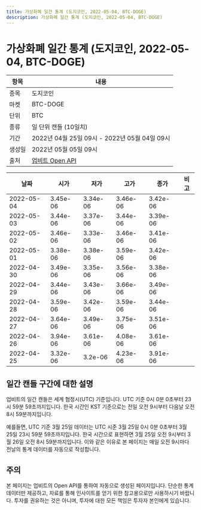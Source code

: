 ```yaml
---
title: 가상화폐 일간 통계 (도지코인, 2022-05-04, BTC-DOGE)
description: 가상화폐 일간 통계 (도지코인, 2022-05-04, BTC-DOGE)
---
```



가상화폐 일간 통계 (도지코인, 2022-05-04, BTC-DOGE)
===

|항목|내용|
|--|--|
|종목|도지코인|
|마켓|BTC-DOGE|
|단위|BTC|
|종류|일 단위 캔들 (10일치)|
|기간|2022년 04월 25일 09시 - 2022년 05월 04일 09시|
|생성일|2022년 05월 05일 09시|
|출처|[업비트 Open API](https://docs.upbit.com)|


|날짜|시가|저가|고가|종가|비고|
|--|--|--|--|--|--|
|2022-05-04|3.45e-06|3.34e-06|3.46e-06|3.42e-06|    |
|2022-05-03|3.44e-06|3.37e-06|3.44e-06|3.39e-06|    |
|2022-05-02|3.46e-06|3.33e-06|3.46e-06|3.41e-06|    |
|2022-05-01|3.38e-06|3.38e-06|3.59e-06|3.42e-06|    |
|2022-04-30|3.49e-06|3.35e-06|3.56e-06|3.38e-06|    |
|2022-04-29|3.44e-06|3.43e-06|3.66e-06|3.49e-06|    |
|2022-04-28|3.59e-06|3.42e-06|3.59e-06|3.44e-06|    |
|2022-04-27|3.64e-06|3.49e-06|3.75e-06|3.51e-06|    |
|2022-04-26|3.94e-06|3.61e-06|4.08e-06|3.61e-06|    |
|2022-04-25|3.32e-06|3.2e-06|4.23e-06|3.91e-06|    |


일간 캔들 구간에 대한 설명
---


업비트의 일간 캔들은 세계 협정시(UTC) 기준입니다. 
UTC 기준 0시 0분 0초부터 23시 59분 59초까지입니다. 
한국 시간인 KST 기준으로는 전일 오전 9시부터 다음날 오전 8시 59분까지입니다. 


예를들면, UTC 기준 3월 25일 데이터는 UTC 시준 3월 25일 0시 0분 0초부터 3월 25일 23시 59분 59초까지입니다. 
한국 시간으로 표현하면 3월 25일 오전 9시부터 3월 26일 오전 8시 59분까지입니다. 
이와 같은 이유로 본 페이지는 매일 오전 9시마다 전날의 통계 데이터를 자동으로 작성합니다. 


주의
---


본 페이지는 업비트의 Open API를 통하여 자동으로 생성된 페이지입니다. 
단순한 통계 데이터만 제공하고, 자료를 통해 인사이트를 얻기 위한 참고용으로만 사용하시기 바랍니다. 
투자를 권유하는 것은 아니며, 투자에 대한 모든 책임은 투자자 본인에게 있습니다. 
